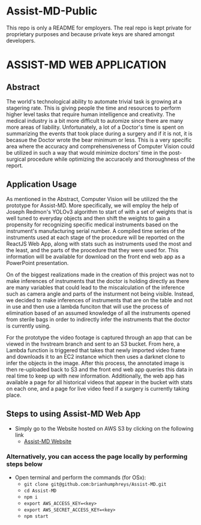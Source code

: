 # Assist-MD-Public
This repo is only a README for employers.  The real repo is kept private for proprietary purposes and because private keys are shared amongst developers. 

# ASSIST-MD WEB APPLICATION

## Abstract

The world's technological ability to automate trivial task is growing at a stagering rate.  This is giving people the time and resources to perform higher level tasks that require human intelligence and creativity. The medical industry is a bit more difficult to automize since there are many more areas of liability. Unfortunately, a lot of a Doctor's time is spent on summarizing the events that took place during a surgery and if it is not, it is becasue the Doctor wrote the bear minimum or less.  This is a very specific area where the accuracy and comprehensiveness of Computer Vision could be utilized in such a way that would minimize doctors' time in the post-surgical procedure while optimizing the accuracely and thoroughness of the report.  

## Application Usage

As mentioned in the Abstract, Computer Vision will be utilized the the prototype for Assist-MD.  More specifically, we will employ the help of Joseph Redmon's YOLOv3 algorithm to start of with a set of weights that is well tuned to everyday objects and then shift the weights to gain a propensity for recognizing specific medical instruments based on the instrument's manufacturing serial number.  A compiled time series of the instruments used at each stage of the procedure will be reported on the ReactJS Web App, along with stats such as instruments used the most and the least, and the parts of the procedure that they were used for.  This information will be available for download on the front end web app as a PowerPoint presentation.

On of the biggest realizations made in the creation of this project was not to make inferences of instruments that the doctor is holding directly as there are many variables that could lead to the miscalculation of the inference such as camera angle and parts of the insturment not being visible.  Instead, we decided to make inferences of instruments that are on the table and not in use and then use a lambda funciton that will use the process of elimination based of an assumed knowledge of all the instruments opened from sterile bags in order to indirectly infer the instruments that the doctor is currently using.

For the prototype the video footage is captured through an app that can be viewed in the hvstream branch and sent to an S3 bucket.  From here, a Lambda function is triggered that takes that newly imported video frame and downloads it to an EC2 instance which then uses a darknet clone to infer the objects in the image.  After this process, the annotated image is then re-uploaded back to S3 and the front end web app queries this data in real time to keep up with new information.  Additionally, the web app has available a page for all historical videos that appear in the bucket with stats on each one, and a page for live video feed if a surgery is currently taking place.

## Steps to using Assist-MD Web App

- Simply go to the Website hosted on AWS S3 by clicking on the following link
  - [Assist-MD Website](http://assist-md-static-hosting.s3-website-us-west-2.amazonaws.com/)
### Alternatively, you can access the page locally by performing steps below
- Open terminal and perform the commands (for OSx):
  - `git clone git@github.com:brianhumphreys/Assist-MD.git`
  - `cd Assist-MD`
  - `npm i`
  - `export AWS_ACCESS_KEY=<key>`
  - `export AWS_SECRET_ACCESS_KEY=<key>`
  - `npm start`
